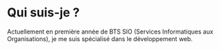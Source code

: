 # Qui suis-je ?
Actuellement en première année de BTS SIO (Services Informatiques aux Organisations),
je me suis spécialisé dans le développement web.